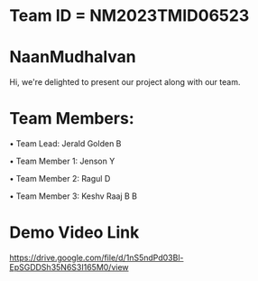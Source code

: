 # Team ID = NM2023TMID06523

# NaanMudhalvan

Hi, we're delighted to present our project along with our team.

# Team Members:

• Team Lead: Jerald Golden B

• Team Member 1: Jenson Y

• Team Member 2: Ragul D

• Team Member 3: Keshv Raaj B B

# Demo Video Link

https://drive.google.com/file/d/1nS5ndPd03Bl-EpSGDDSh35N6S3I165M0/view
